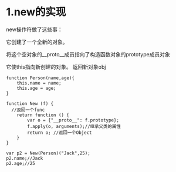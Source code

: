 # 1.new的实现
new操作符做了这些事：

它创建了一个全新的对象。  

将这个空对象的__proto__成员指向了构造函数对象的prototype成员对象  

它使this指向新创建的对象。  返回新对象obj

```
function Person(name,age){
    this.name = name;
    this.age = age;
}

function New (f) {
  //返回一个func
    return function () {
        var o = {"__proto__": f.prototype};
        f.apply(o, arguments);//继承父类的属性
        return o; //返回一个Object
    }
}

var p2 = New(Person)("Jack",25);
p2.name;//Jack
p2.age;//25
```
